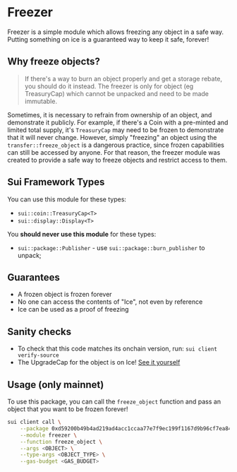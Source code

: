 # Freezer

Freezer is a simple module which allows freezing any object in a safe way. Putting something on ice is a guaranteed way to keep it safe, forever!

## Why freeze objects?

> If there's a way to burn an object properly and get a storage rebate, you should do it instead. The freezer is only for object (eg TreasuryCap) which cannot be unpacked and need to be made immutable.

Sometimes, it is necessary to refrain from ownership of an object, and demonstrate it publicly. For example, if there's a Coin with a pre-minted and limited total supply, it's `TreasuryCap` may need to be frozen to demonstrate that it will never change. However, simply "freezing" an object using the `transfer::freeze_object` is a dangerous practice, since frozen capabilities can still be accessed by anyone. For that reason, the freezer module was created to provide a safe way to freeze objects and restrict access to them.

## Sui Framework Types

You can use this module for these types:

- `sui::coin::TreasuryCap<T>`
- `sui::display::Display<T>`

You **should never use this module** for these types:

- `sui::package::Publisher` - use `sui::package::burn_publisher` to unpack;

## Guarantees

- A frozen object is frozen forever
- No one can access the contents of "Ice", not even by reference
- Ice can be used as a proof of freezing

## Sanity checks

- To check that this code matches its onchain version, run: `sui client verify-source`
- The UpgradeCap for the object is on Ice! [See it yourself](https://suiexplorer.com/object/0x81861608525f8e7febd113783681bebaab575de2c1f986170c159b69baff8e06)

## Usage (only mainnet)

To use this package, you can call the `freeze_object` function and pass an object that you want to be frozen forever!

```bash
sui client call \
    --package 0xd59200b49b4ad219ad4acc1ccaa77e7f9ec199f1167d9b96cf7ea848d172ae1b \
    --module freezer \
    --function freeze_object \
    --args <OBJECT> \
    --type-args <OBJECT_TYPE> \
    --gas-budget <GAS_BUDGET>
```
